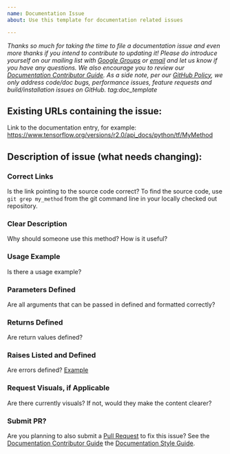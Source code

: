 ```yaml
---
name: Documentation Issue
about: Use this template for documentation related issues

---
```


<em>Thanks so much for taking the time to file a documentation issue and even more thanks if you intend to contribute to updating it! Please do introduce yourself on our mailing list with
[Google Groups](https://groups.google.com/a/tensorflow.org/forum/#!forum/docs) or
[email](mailto:docs@tensorflow.org) and let us know if you have any questions. We also encourage you to review our [Documentation Contributor Guide](https://www.tensorflow.org/community/contribute/docs). As a side note, per our [GitHub Policy](https://github.com/tensorflow/tensorflow/blob/master/ISSUES.md), we only address code/doc bugs, performance issues, feature requests and build/installation issues on GitHub. tag:doc_template</em>

## Existing URLs containing the issue:
Link to the documentation entry, for example: https://www.tensorflow.org/versions/r2.0/api_docs/python/tf/MyMethod

## Description of issue (what needs changing):

### Correct Links
Is the link pointing to the source code correct? To find the source code, use `git grep my_method` from the git command line in your locally checked out repository.

### Clear Description
Why should someone use this method? How is it useful?

### Usage Example
Is there a usage example?

### Parameters Defined
Are all arguments that can be passed in defined and formatted correctly?

### Returns Defined
Are return values defined?

### Raises Listed and Defined
Are errors defined? [Example](https://www.tensorflow.org/versions/r2.0/api_docs/python/tf/feature_column/categorical_column_with_vocabulary_file#raises)

### Request Visuals, if Applicable
Are there currently visuals? If not, would they make the content clearer?

### Submit PR?
Are you planning to also submit a [Pull Request](https://help.github.com/en/articles/about-pull-requests) to fix this issue? See the [Documentation Contributor Guide](https://www.tensorflow.org/community/contribute/docs) the [Documentation Style Guide](https://www.tensorflow.org/community/contribute/docs_style).
